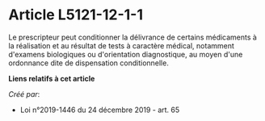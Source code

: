 # Article L5121-12-1-1

Le prescripteur peut conditionner la délivrance de certains médicaments à la réalisation et au résultat de tests à caractère
médical, notamment d'examens biologiques ou d'orientation diagnostique, au moyen d'une ordonnance dite de dispensation
conditionnelle.

**Liens relatifs à cet article**

_Créé par_:

  - Loi n°2019-1446 du 24 décembre 2019 - art. 65
